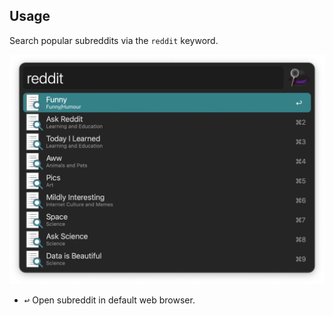 ## Usage

Search popular subreddits via the `reddit` keyword.

![Searching subreddits](images/keyword.png)

* <kbd>↩</kbd> Open subreddit in default web browser.
